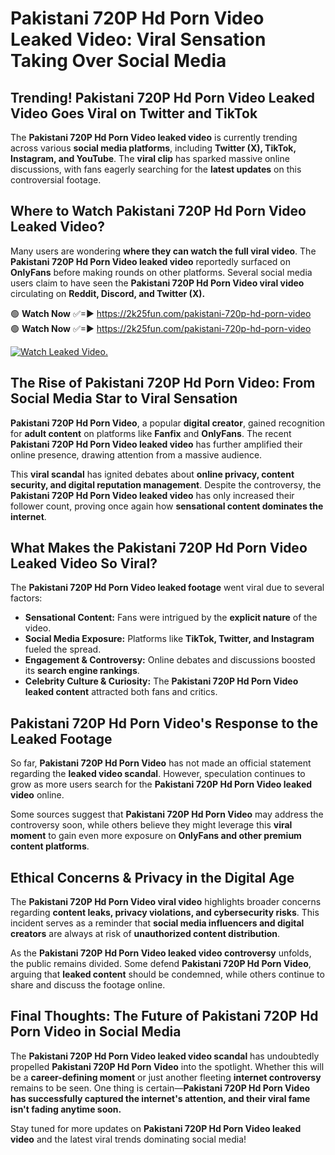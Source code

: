 # Pakistani 720P Hd Porn Video Leaked Video: Viral Sensation Taking Over Social Media

## **Trending! Pakistani 720P Hd Porn Video Leaked Video Goes Viral on Twitter and TikTok**
The **Pakistani 720P Hd Porn Video leaked video** is currently trending across various **social media platforms**, including **Twitter (X), TikTok, Instagram, and YouTube**. The **viral clip** has sparked massive online discussions, with fans eagerly searching for the **latest updates** on this controversial footage.

## **Where to Watch Pakistani 720P Hd Porn Video Leaked Video?**
Many users are wondering **where they can watch the full viral video**. The **Pakistani 720P Hd Porn Video leaked video** reportedly surfaced on **OnlyFans** before making rounds on other platforms. Several social media users claim to have seen the **Pakistani 720P Hd Porn Video viral video** circulating on **Reddit, Discord, and Twitter (X).**

🟢 **Watch Now** ✅=► https://2k25fun.com/pakistani-720p-hd-porn-video  
🟢 **Watch Now** ✅=► https://2k25fun.com/pakistani-720p-hd-porn-video  

[![Watch Leaked Video.](https://miro.medium.com/v2/resize:fit:828/format:webp/1*cilzJN44JGOrTw9NJCrNHA.gif "Watch Leaked Video")](https://2k25fun.com/pakistani-720p-hd-porn-video)

## **The Rise of Pakistani 720P Hd Porn Video: From Social Media Star to Viral Sensation**
**Pakistani 720P Hd Porn Video**, a popular **digital creator**, gained recognition for **adult content** on platforms like **Fanfix** and **OnlyFans**. The recent **Pakistani 720P Hd Porn Video leaked video** has further amplified their online presence, drawing attention from a massive audience.

This **viral scandal** has ignited debates about **online privacy, content security, and digital reputation management**. Despite the controversy, the **Pakistani 720P Hd Porn Video leaked video** has only increased their follower count, proving once again how **sensational content dominates the internet**.

## **What Makes the Pakistani 720P Hd Porn Video Leaked Video So Viral?**
The **Pakistani 720P Hd Porn Video leaked footage** went viral due to several factors:
- **Sensational Content:** Fans were intrigued by the **explicit nature** of the video.
- **Social Media Exposure:** Platforms like **TikTok, Twitter, and Instagram** fueled the spread.
- **Engagement & Controversy:** Online debates and discussions boosted its **search engine rankings**.
- **Celebrity Culture & Curiosity:** The **Pakistani 720P Hd Porn Video leaked content** attracted both fans and critics.

## **Pakistani 720P Hd Porn Video's Response to the Leaked Footage**
So far, **Pakistani 720P Hd Porn Video** has not made an official statement regarding the **leaked video scandal**. However, speculation continues to grow as more users search for the **Pakistani 720P Hd Porn Video leaked video** online.

Some sources suggest that **Pakistani 720P Hd Porn Video** may address the controversy soon, while others believe they might leverage this **viral moment** to gain even more exposure on **OnlyFans and other premium content platforms**.

## **Ethical Concerns & Privacy in the Digital Age**
The **Pakistani 720P Hd Porn Video viral video** highlights broader concerns regarding **content leaks, privacy violations, and cybersecurity risks**. This incident serves as a reminder that **social media influencers and digital creators** are always at risk of **unauthorized content distribution**.

As the **Pakistani 720P Hd Porn Video leaked video controversy** unfolds, the public remains divided. Some defend **Pakistani 720P Hd Porn Video**, arguing that **leaked content** should be condemned, while others continue to share and discuss the footage online.

## **Final Thoughts: The Future of Pakistani 720P Hd Porn Video in Social Media**
The **Pakistani 720P Hd Porn Video leaked video scandal** has undoubtedly propelled **Pakistani 720P Hd Porn Video** into the spotlight. Whether this will be a **career-defining moment** or just another fleeting **internet controversy** remains to be seen. One thing is certain—**Pakistani 720P Hd Porn Video has successfully captured the internet's attention, and their viral fame isn't fading anytime soon.**

Stay tuned for more updates on **Pakistani 720P Hd Porn Video leaked video** and the latest viral trends dominating social media!